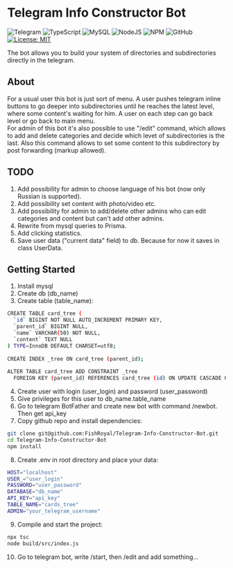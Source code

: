 # Telegram Info Constructor Bot
![Telegram](https://img.shields.io/badge/Telegram-2CA5E0?style=for-the-badge&logo=telegram&logoColor=white)
![TypeScript](https://img.shields.io/badge/typescript-%23007ACC.svg?style=for-the-badge&logo=typescript&logoColor=white)
![MySQL](https://img.shields.io/badge/mysql-%2300f.svg?style=for-the-badge&logo=mysql&logoColor=white)
![NodeJS](https://img.shields.io/badge/node.js-6DA55F?style=for-the-badge&logo=node.js&logoColor=white)
![NPM](https://img.shields.io/badge/NPM-%23000000.svg?style=for-the-badge&logo=npm&logoColor=white)
![GitHub](https://img.shields.io/badge/github-%23121011.svg?style=for-the-badge&logo=github&logoColor=white)
[![License: MIT](https://img.shields.io/badge/License-MIT-yellow.svg)](https://opensource.org/licenses/MIT)   

The bot allows you to build your system of directories and subdirectories directly in the telegram.
## About  
For a usual user this bot is just sort of menu. A user pushes telegram inline buttons to go deeper into subdirectories until he reaches the latest 
level, where some content's waiting for him. A user on each step can go back level or go back to main menu.  
For admin of this bot it's also possible to use "/edit" command, which allows to add and delete categories and decide which levet of subdirectories
is the last. Also this command allows to set some content to this subdirectory by post forwarding (markup allowed).
## TODO
1) Add possibility for admin to choose language of his bot (now only Russian is supported).
2) Add possibility set content with photo/video etc.
3) Add possibility for admin to add/delete other admins who can edit categories and content but can't add other admins.
4) Rewrite from mysql queries to Prisma.
5) Add clicking statistics.
6) Save user data ("current data" field) to db. Because for now it saves in class UserData.
## Getting Started
1) Install mysql
2) Create db (db_name)
3) Create table (table_name): 
```bash
CREATE TABLE card_tree (
  `id` BIGINT NOT NULL AUTO_INCREMENT PRIMARY KEY,
  `parent_id` BIGINT NULL,
  `name` VARCHAR(50) NOT NULL,
  `content` TEXT NULL
) TYPE=InnoDB DEFAULT CHARSET=utf8;
 
CREATE INDEX _tree ON card_tree (parent_id);
 
ALTER TABLE card_tree ADD CONSTRAINT _tree
  FOREIGN KEY (parent_id) REFERENCES card_tree (id) ON UPDATE CASCADE ON DELETE CASCADE;
```
4) Create user with login (user_login) and password (user_password)
5) Give privileges for this user to db_name.table_name
6) Go to telegram BotFather and create new bot with command /newbot. Then get api_key
7) Copy github repo and install dependencies:
```bash
git clone git@github.com:FishRoyal/Telegram-Info-Constructor-Bot.git
cd Telegram-Info-Constructor-Bot
npm install
```
8) Create .env in root directory and place your data:  
```bash
HOST="localhost"  
USER_="user_login"  
PASSWORD="user_password"  
DATABASE="db_name"  
API_KEY="api_key"  
TABLE_NAME="cards_tree"  
ADMIN="your_telegram_username"  
```
9) Compile and start the project:
```bash
npx tsc
node build/src/index.js
```
10) Go to telegram bot, write /start, then /edit and add something...
